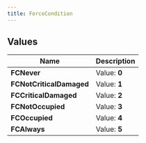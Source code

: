 ```yaml
---
title: ForceCondition
---
```


## Values
| Name | Description |
| ---- | ----------- |
| **FCNever** | Value: **0** |
| **FCNotCriticalDamaged** | Value: **1** |
| **FCCriticalDamaged** | Value: **2** |
| **FCNotOccupied** | Value: **3** |
| **FCOccupied** | Value: **4** |
| **FCAlways** | Value: **5** |

